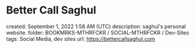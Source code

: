 # Better Call Saghul

created: September 1, 2022 1:58 AM (UTC)
description: saghul's personal website.
folder: BOOKMRKS-MTHRFCKR / SOCIAL-MTHRFCKR / Dev-Sites
tags: Social Media, dev sites
url: https://bettercallsaghul.com